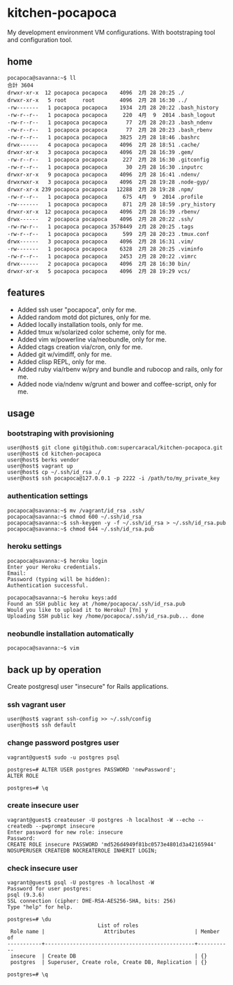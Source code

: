 # kitchen-pocapoca
My development environment VM configurations. With bootstraping tool and configuration tool.

## home

    pocapoca@savanna:~$ ll
    合計 3604
    drwxr-xr-x  12 pocapoca pocapoca    4096  2月 28 20:25 ./
    drwxr-xr-x   5 root     root        4096  2月 28 16:30 ../
    -rw-------   1 pocapoca pocapoca    1934  2月 28 20:22 .bash_history
    -rw-r--r--   1 pocapoca pocapoca     220  4月  9  2014 .bash_logout
    -rw-r--r--   1 pocapoca pocapoca      77  2月 28 20:23 .bash_ndenv
    -rw-r--r--   1 pocapoca pocapoca      77  2月 28 20:23 .bash_rbenv
    -rw-r--r--   1 pocapoca pocapoca    3825  2月 28 18:46 .bashrc
    drwx------   4 pocapoca pocapoca    4096  2月 28 18:51 .cache/
    drwxr-xr-x   3 pocapoca pocapoca    4096  2月 28 16:39 .gem/
    -rw-r--r--   1 pocapoca pocapoca     227  2月 28 16:30 .gitconfig
    -rw-r--r--   1 pocapoca pocapoca      30  2月 28 16:30 .inputrc
    drwxr-xr-x   9 pocapoca pocapoca    4096  2月 28 16:41 .ndenv/
    drwxrwxr-x   3 pocapoca pocapoca    4096  2月 28 19:28 .node-gyp/
    drwxr-xr-x 239 pocapoca pocapoca   12288  2月 28 19:28 .npm/
    -rw-r--r--   1 pocapoca pocapoca     675  4月  9  2014 .profile
    -rw-------   1 pocapoca pocapoca     871  2月 28 18:59 .pry_history
    drwxr-xr-x  12 pocapoca pocapoca    4096  2月 28 16:39 .rbenv/
    drwx------   2 pocapoca pocapoca    4096  2月 28 20:22 .ssh/
    -rw-rw-r--   1 pocapoca pocapoca 3578449  2月 28 20:25 .tags
    -rw-r--r--   1 pocapoca pocapoca     599  2月 28 20:23 .tmux.conf
    drwx------   3 pocapoca pocapoca    4096  2月 28 16:31 .vim/
    -rw-------   1 pocapoca pocapoca    6328  2月 28 20:25 .viminfo
    -rw-r--r--   1 pocapoca pocapoca    2453  2月 28 20:22 .vimrc
    drwx------   2 pocapoca pocapoca    4096  2月 28 16:30 bin/
    drwxr-xr-x   5 pocapoca pocapoca    4096  2月 28 19:29 vcs/

## features

* Added ssh user "pocapoca", only for me.
* Added random motd dot pictures, only for me.
* Added locally installation tools, only for me.
* Added tmux w/solarized color scheme, only for me.
* Added vim w/powerline via/neobundle, only for me.
* Added ctags creation via/cron, only for me.
* Added git w/vimdiff, only for me.
* Added clisp REPL, only for me.
* Added ruby via/rbenv w/pry and bundle and rubocop and rails, only for me.
* Added node via/ndenv w/grunt and bower and coffee-script, only for me.

## usage

### bootstraping with provisioning

    user@host$ git clone git@github.com:supercaracal/kitchen-pocapoca.git
    user@host$ cd kitchen-pocapoca
    user@host$ berks vendor
    user@host$ vagrant up
    user@host$ cp ~/.ssh/id_rsa ./
    user@host$ ssh pocapoca@127.0.0.1 -p 2222 -i /path/to/my_private_key

### authentication settings

    pocapoca@savanna:~$ mv /vagrant/id_rsa .ssh/
    pocapoca@savanna:~$ chmod 600 ~/.ssh/id_rsa
    pocapoca@savanna:~$ ssh-keygen -y -f ~/.ssh/id_rsa > ~/.ssh/id_rsa.pub
    pocapoca@savanna:~$ chmod 644 ~/.ssh/id_rsa.pub

### heroku settings

    pocapoca@savanna:~$ heroku login
    Enter your Heroku credentials.
    Email: 
    Password (typing will be hidden):
    Authentication successful.

    pocapoca@savanna:~$ heroku keys:add
    Found an SSH public key at /home/pocapoca/.ssh/id_rsa.pub
    Would you like to upload it to Heroku? [Yn] y
    Uploading SSH public key /home/pocapoca/.ssh/id_rsa.pub... done

### neobundle installation automatically

    pocapoca@savanna:~$ vim

## back up by operation

Create postgresql user "insecure" for Rails applications.

### ssh vagrant user

    user@host$ vagrant ssh-config >> ~/.ssh/config
    user@host$ ssh default

### change password postgres user

    vagrant@guest$ sudo -u postgres psql

    postgres=# ALTER USER postgres PASSWORD 'newPassword';
    ALTER ROLE

    postgres=# \q

### create insecure user

    vagrant@guest$ createuser -U postgres -h localhost -W --echo --createdb --pwprompt insecure
    Enter password for new role: insecure
    Password:
    CREATE ROLE insecure PASSWORD 'md526d4949f81bc0573e4801d3a42165944' NOSUPERUSER CREATEDB NOCREATEROLE INHERIT LOGIN;

### check insecure user
    vagrant@guest$ psql -U postgres -h localhost -W
    Password for user postgres:
    psql (9.3.6)
    SSL connection (cipher: DHE-RSA-AES256-SHA, bits: 256)
    Type "help" for help.

    postgres=# \du
                                 List of roles
     Role name |                   Attributes                   | Member of
    -----------+------------------------------------------------+-----------
     insecure  | Create DB                                      | {}
     postgres  | Superuser, Create role, Create DB, Replication | {}
    
    postgres=# \q
